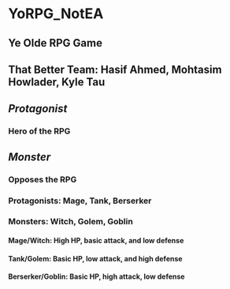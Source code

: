 # YoRPG_NotEA
## Ye Olde RPG Game
## That Better Team: Hasif Ahmed, Mohtasim Howlader, Kyle Tau
## *Protagonist*
### Hero of the RPG
## *Monster*
### Opposes the RPG
### Protagonists: Mage, Tank, Berserker
### Monsters: Witch, Golem, Goblin
#### Mage/Witch: High HP, basic attack, and low defense
#### Tank/Golem: Basic HP, low attack, and high defense
#### Berserker/Goblin: Basic HP, high attack, low defense
